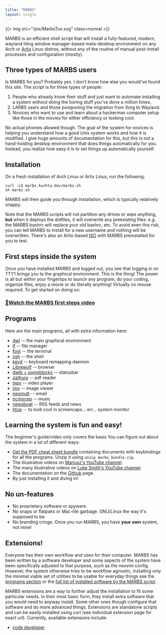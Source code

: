 ```yaml
---
title: "MARBS"
layout: single
---
```


{{< img src="/pix/MarbsTux.svg" class=normal >}}

MARBS is an efficient shell script that will install a fully-featured, modern, wayland tiling window manager-based meta-desktop environment on any Arch or [Artix](https://artixlinux.org) Linux distros, without any of the routine of manual post-install processes and configuration (mostly).

## Three types of MARBS users

Is MARBS for you? Probably yes. I don't know how else you would've found this site. The script is for three types of people:

1. People who already know their stuff and just want to automate installing a system without doing the boring stuff you've done a million times.
2. LARBS users and those postponing the migration from Xorg to Wayland.
3. Novices who want to use and learn about a hackerman computer setup like those in the movies for either efficiency or looking cool.


No actual phonies allowed though.
The goal of the system for novices is helping you understand how a good Unix system works and how it is modified.
I give huge amounts of documentation for this, but this is not a hand-holding desktop environment that does things automatically for you.
Instead, you realize how easy it is to set things up automatically yourself.

## Installation

On a fresh installation of Arch Linux or Artix Linux, run the following:

```fish
curl -LO marbs.kuchta.dev/marbs.sh
sh marbs.sh
```

MARBS will then guide you through installation, which is typically relatively snappy. 

Note that the MARBS scripts will not partition any drives or wipe anything, **but** when it deploys the dotfiles, it will overwrite any preexisting files: e.g. the MARBS bashrc will replace your old bashrc, etc. To avoid even this risk, you can tell MARBS to install for a new username and nothing will be overwritten. There's also an Artix-based [ISO](/iso) with MARBS preinstalled for you to test.

## First steps inside the system

Once you have installed MARBS and logged out, you see that logging in on TTY1 brings you to the graphical environment. This is the thing! The power is all but within your fingertips to launch any program, do your coding, organize files, enjoy a movie or do literally anything! Virtually no mouse required. To get started on doing so:
### [🎥Watch the MARBS first steps video ](https://youtu.be/AC7SW1FREF8)


## Programs

Here are the main programs, all with extra information here:

- [dwl](dwl) -- the main graphical environment
- [lf](/lf) -- file manager
- [foot](/foot) -- the terminal
- [zsh](/zsh) -- the shell
- [keyd](/keyd) -- keyboard remapping daemon
- [Librewolf](/librewolf) -- browser
- [dwlb + someblocks](/statusbar) -- statusbar
- [zathura](/zathura) -- pdf reader
- [mpv](/mpv) -- video player
- [imv](/imv) -- image viewer
- [neomutt](/neomutt) -- email
- [ncmpcpp](/ncmpcpp) -- music
- [newsboat](newsboat) -- RSS feeds and news
- [htop](htop) -- to look cool in screencaps... err... system monitor

## Learning the system is fun and easy!

The beginner's guide/video only covers the basis You can figure out about the system in a lot of different ways:

- [Get the PDF cheat sheet bundle](/extra/marbs_bundle.zip) containing documents with keybindings for all the programs. Unzip it using `unzip marbs_bundle.zip`.
- The illustrative videos on [Mariusz's YouTube channel](https://www.youtube.com/@kuchteq/).
- The many illustrative videos on [Luke Smith's YouTube channel](https://youtube.com/lukesmithxyz).
- The documentation on the <a href="https://github.com/Kuchteq/MARBS">Github</a> page.
- By just installing it and diving in!

## No un-features

- No proprietary software or spyware.
- No snaps or flatpaks or Mac-lite garbage. GNU/Linux the way it's supposed to be.
- No branding cringe. Once you run MARBS, you have **your own** system, not mine!

## Extensions!
Everyone has their own workflow and uses for their computer. MARBS has been written by a software developer and some aspects of the system have been specifically adjusted to that purpose, such as the neovim config. However, the system otherwise tries to be workflow agnostic, installing only the minimal viable set of utilities to be usable for everyday things see the [programs section](#programs) or the [full list of installed software by the MARBS script](/progs.csv).

MARBS extensions are a way to further adjust the installation to fit some particular needs. In their most basic form, they install extra software that you would need to anyway install. Some other ones though configure that software and do more advanced things. Extensions are standalone scripts and can be easily installed using curl (see individual extension page for exact url). Currently, available extensions include:
- [code developer](/code_dev)
